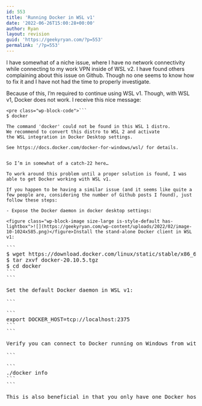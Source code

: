 ```yaml
---
id: 553
title: 'Running Docker in WSL v1'
date: '2022-06-26T15:00:28+00:00'
author: Ryan
layout: revision
guid: 'https://geekyryan.com/?p=553'
permalink: '/?p=553'
---
```


I have somewhat of a niche issue, where I have no network connectivity while connecting to my work VPN inside of WSL v2. I have found others complaining about this issue on Github. Though no one seems to know how to fix it and I have not had the time to properly investigate.

Because of this, I’m required to continue using WSL v1. Though, with WSL v1, Docker does not work. I receive this nice message:

```
<pre class="wp-block-code">```
$ docker

The command 'docker' could not be found in this WSL 1 distro.
We recommend to convert this distro to WSL 2 and activate
the WSL integration in Docker Desktop settings.

See https://docs.docker.com/docker-for-windows/wsl/ for details.
```
```

So I’m in somewhat of a catch-22 here…

To work around this problem until a proper solution is found, I was able to get Docker working with WSL v1.

If you happen to be having a similar issue (and it seems like quite a few people are, considering the number of Github posts I found), just follow these steps:

- Expose the Docker daemon in docker desktop settings:

<figure class="wp-block-image size-large is-style-default has-lightbox">![](https://geekyryan.com/wp-content/uploads/2022/02/image-10-1024x585.png)</figure>Install the stand-alone Docker client in WSL v1:

```
<pre class="wp-block-code">```
$ wget https://download.docker.com/linux/static/stable/x86_64/docker-20.10.5.tgz
$ tar zxvf docker-20.10.5.tgz
$ cd docker
```
```

Set the default Docker daemon in WSL v1:

```
<pre class="wp-block-code">```
export DOCKER_HOST=tcp://localhost:2375
```
```

Verify you can connect to Docker running on Windows from within WSL:

```
<pre class="wp-block-code">```
./docker info
```
```

This is also beneficial in that you only have one Docker host to manage your containers, network, etc., rather than two.